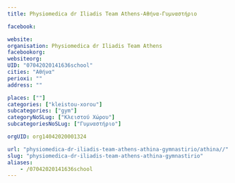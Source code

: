 ```yaml
---
title: Physiomedica dr Iliadis Team Athens-Αθήνα-Γυμναστήριο

facebook:

website:
organisation: Physiomedica dr Iliadis Team Athens
facebookorg:
websiteorg:
UID: "07042020141636school"
cities: "Αθήνα"
perioxi: ""
address: ""

places: [""]
categories: ["kleistou-xorou"]
subcategories: ["gym"]
categoryNoSLug: ["Κλειστού Χώρου"]
subcategoriesNoSLug: ["Γυμναστήριο"]

orgUID: org14042020001324

url: "physiomedica-dr-iliadis-team-athens-athina-gymnastirio/athina//"
slug: "physiomedica-dr-iliadis-team-athens-athina-gymnastirio"
aliases:
    - /07042020141636school
---
```





